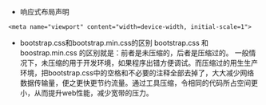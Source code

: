- 响应式布局声明  
```
<meta name="viewport" content="width=device-width, initial-scale=1">
```
- bootstrap.css和bootstrap.min.css的区别
bootstrap.css 和 boostrap.min.css 的区别就是：前者是未压缩的，后者是压缩过的。
一般情况下，未压缩的用于开发环境，如果程序出错方便调试。而压缩过的用生生产环境，把bootstrap.css中的空格和不必要的注释全部去掉了，大大减少网络数据传输量，便之更快更节约流量。通过工具压缩，令相同的代码所占空间更小，从而提升web性能，减少宽带的压力。